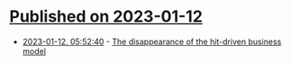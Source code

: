 # [Published on 2023-01-12](index.md)

* [2023-01-12, 05:52:40](https://news.ycombinator.com/item?id=34349715) - [The disappearance of the hit-driven business model](https://dearproducer.com/the-disappearance-of-the-hit-driven-business/?mc_cid=33668ce545&mc_eid=c386d902c2)
